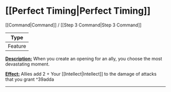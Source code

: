 # [[Perfect Timing|Perfect Timing]]
[[Command|Command]] / [[Step 3 Command|Step 3 Command]]

| Type | 
| --- |
| Feature | 
<u>**Description:**</u> When you create an opening for an ally, you choose the most devastating moment.

<u>**Effect:**</u> Allies add 2 + Your [[Intellect|Intellect]] to the damage of attacks that you grant ^39adda


---